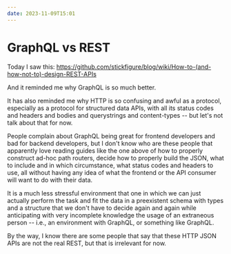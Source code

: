 ```yaml
---
date: 2023-11-09T15:01
---
```


# GraphQL vs REST

Today I saw this: https://github.com/stickfigure/blog/wiki/How-to-(and-how-not-to)-design-REST-APIs

And it reminded me why GraphQL is so much better.

It has also reminded me why HTTP is so confusing and awful as a protocol, especially as a protocol for structured data APIs, with all its status codes and headers and bodies and querystrings and content-types -- but let's not talk about that for now.

People complain about GraphQL being great for frontend developers and bad for backend developers, but I don't know who are these people that apparently love reading guides like the one above of how to properly construct ad-hoc path routers, decide how to properly build the JSON, what to include and in which circumstance, what status codes and headers to use, all without having any idea of what the frontend or the API consumer will want to do with their data.

It is a much less stressful environment that one in which we can just actually perform the task and fit the data in a preexistent schema with types and a structure that we don't have to decide again and again while anticipating with very incomplete knowledge the usage of an extraneous person -- i.e., an environment with GraphQL, or something like GraphQL.

By the way, I know there are some people that say that these HTTP JSON APIs are not the real REST, but that is irrelevant for now.
